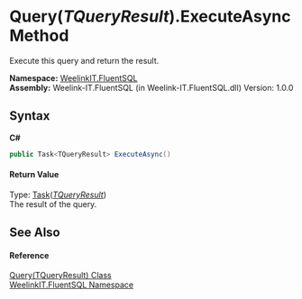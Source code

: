 # Query(*TQueryResult*).ExecuteAsync Method 
 

Execute this query and return the result.

**Namespace:**&nbsp;<a href="22766f53-45f0-2fb7-50e7-452b3026bc79">WeelinkIT.FluentSQL</a><br />**Assembly:**&nbsp;Weelink-IT.FluentSQL (in Weelink-IT.FluentSQL.dll) Version: 1.0.0

## Syntax

**C#**<br />
``` C#
public Task<TQueryResult> ExecuteAsync()
```


#### Return Value
Type: <a href="http://msdn2.microsoft.com/en-us/library/dd321424" target="_blank">Task</a>(<a href="6f307b37-7f33-b530-7c3a-ff1afbca1c60">*TQueryResult*</a>)<br />The result of the query.

## See Also


#### Reference
<a href="6f307b37-7f33-b530-7c3a-ff1afbca1c60">Query(TQueryResult) Class</a><br /><a href="22766f53-45f0-2fb7-50e7-452b3026bc79">WeelinkIT.FluentSQL Namespace</a><br />